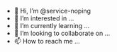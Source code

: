 - 👋 Hi, I’m @service-noping
- 👀 I’m interested in ...
- 🌱 I’m currently learning ...
- 💞️ I’m looking to collaborate on ...
- 📫 How to reach me ...

<!---
service-noping/service-noping is a ✨ special ✨ repository because its `README.md` (this file) appears on your GitHub profile.
You can click the Preview link to take a look at your changes.
--->
